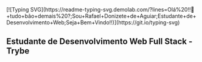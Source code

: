 
<div>
[![Typing SVG](https://readme-typing-svg.demolab.com/?lines=Olá%20!!👋+tudo+bão+demais%20?;Sou+Rafael+Donizete+de+Aguiar;Estudante+de+Desenvolvimento+Web;Seja+Bem+Vindo!!)](https://git.io/typing-svg)
 </div>

## Estudante de Desenvolvimento Web Full Stack - Trybe 
